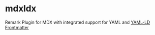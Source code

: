 # mdxldx

Remark Plugin for MDX with integrated support for YAML and [YAML-LD Frontmatter](https://json-ld.github.io/yaml-ld/spec/)